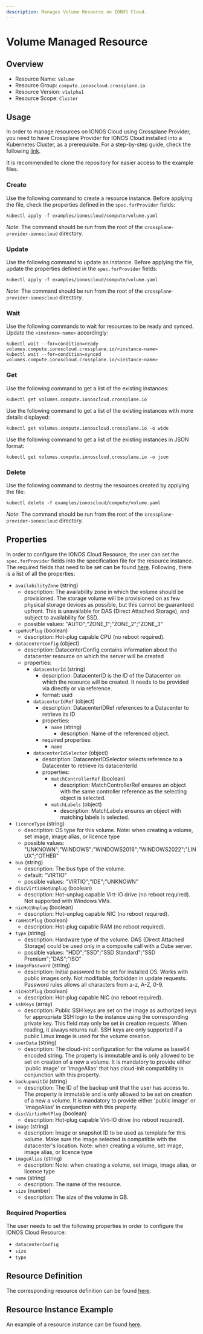 ```yaml
---
description: Manages Volume Resource on IONOS Cloud.
---
```


# Volume Managed Resource

## Overview

* Resource Name: `Volume`
* Resource Group: `compute.ionoscloud.crossplane.io`
* Resource Version: `v1alpha1`
* Resource Scope: `Cluster`

## Usage

In order to manage resources on IONOS Cloud using Crossplane Provider, you need to have Crossplane Provider for IONOS Cloud installed into a Kubernetes Cluster, as a prerequisite. For a step-by-step guide, check the following [link](https://github.com/ionos-cloud/crossplane-provider-ionoscloud/tree/master/examples/example.md).

It is recommended to clone the repository for easier access to the example files.

### Create

Use the following command to create a resource instance. Before applying the file, check the properties defined in the `spec.forProvider` fields:

```
kubectl apply -f examples/ionoscloud/compute/volume.yaml
```

_Note_: The command should be run from the root of the `crossplane-provider-ionoscloud` directory.

### Update

Use the following command to update an instance. Before applying the file, update the properties defined in the `spec.forProvider` fields:

```
kubectl apply -f examples/ionoscloud/compute/volume.yaml
```

_Note_: The command should be run from the root of the `crossplane-provider-ionoscloud` directory.

### Wait

Use the following commands to wait for resources to be ready and synced. Update the `<instance-name>` accordingly:

```
kubectl wait --for=condition=ready volumes.compute.ionoscloud.crossplane.io/<instance-name>
kubectl wait --for=condition=synced volumes.compute.ionoscloud.crossplane.io/<instance-name>
```

### Get

Use the following command to get a list of the existing instances:

```
kubectl get volumes.compute.ionoscloud.crossplane.io
```

Use the following command to get a list of the existing instances with more details displayed:

```
kubectl get volumes.compute.ionoscloud.crossplane.io -o wide
```

Use the following command to get a list of the existing instances in JSON format:

```
kubectl get volumes.compute.ionoscloud.crossplane.io -o json
```

### Delete

Use the following command to destroy the resources created by applying the file:

```
kubectl delete -f examples/ionoscloud/compute/volume.yaml
```

_Note_: The command should be run from the root of the `crossplane-provider-ionoscloud` directory.

## Properties

In order to configure the IONOS Cloud Resource, the user can set the `spec.forProvider` fields into the specification file for the resource instance. The required fields that need to be set can be found [here](#required-properties). Following, there is a list of all the properties:

* `availabilityZone` (string)
	* description: The availability zone in which the volume should be provisioned. The storage volume will be provisioned on as few physical storage devices as possible, but this cannot be guaranteed upfront. This is unavailable for DAS (Direct Attached Storage), and subject to availability for SSD.
	* possible values: "AUTO";"ZONE_1";"ZONE_2";"ZONE_3"
* `cpuHotPlug` (boolean)
	* description: Hot-plug capable CPU (no reboot required).
* `datacenterConfig` (object)
	* description: DatacenterConfig contains information about the datacenter resource on which the server will be created
	* properties:
		* `datacenterId` (string)
			* description: DatacenterID is the ID of the Datacenter on which the resource will be created. It needs to be provided via directly or via reference.
			* format: uuid
		* `datacenterIdRef` (object)
			* description: DatacenterIDRef references to a Datacenter to retrieve its ID
			* properties:
				* `name` (string)
					* description: Name of the referenced object.
			* required properties:
				* `name`
		* `datacenterIdSelector` (object)
			* description: DatacenterIDSelector selects reference to a Datacenter to retrieve its datacenterId
			* properties:
				* `matchControllerRef` (boolean)
					* description: MatchControllerRef ensures an object with the same controller reference as the selecting object is selected.
				* `matchLabels` (object)
					* description: MatchLabels ensures an object with matching labels is selected.
* `licenceType` (string)
	* description: OS type for this volume. Note: when creating a volume, set image, image alias, or licence type
	* possible values: "UNKNOWN";"WINDOWS";"WINDOWS2016";"WINDOWS2022";"LINUX";"OTHER"
* `bus` (string)
	* description: The bus type of the volume.
	* default: "VIRTIO"
	* possible values: "VIRTIO";"IDE";"UNKNOWN"
* `discVirtioHotUnplug` (boolean)
	* description: Hot-unplug capable Virt-IO drive (no reboot required). Not supported with Windows VMs.
* `nicHotUnplug` (boolean)
	* description: Hot-unplug capable NIC (no reboot required).
* `ramHotPlug` (boolean)
	* description: Hot-plug capable RAM (no reboot required).
* `type` (string)
	* description: Hardware type of the volume. DAS (Direct Attached Storage) could be used only in a composite call with a Cube server.
	* possible values: "HDD";"SSD";"SSD Standard";"SSD Premium";"DAS";"ISO"
* `imagePassword` (string)
	* description: Initial password to be set for installed OS. Works with public images only. Not modifiable, forbidden in update requests. Password rules allows all characters from a-z, A-Z, 0-9.
* `nicHotPlug` (boolean)
	* description: Hot-plug capable NIC (no reboot required).
* `sshKeys` (array)
	* description: Public SSH keys are set on the image as authorized keys for appropriate SSH login to the instance using the corresponding private key. This field may only be set in creation requests. When reading, it always returns null. SSH keys are only supported if a public Linux image is used for the volume creation.
* `userData` (string)
	* description: The cloud-init configuration for the volume as base64 encoded string. The property is immutable and is only allowed to be set on creation of a new a volume. It is mandatory to provide either 'public image' or 'imageAlias' that has cloud-init compatibility in conjunction with this property.
* `backupunitId` (string)
	* description: The ID of the backup unit that the user has access to. The property is immutable and is only allowed to be set on creation of a new a volume. It is mandatory to provide either 'public image' or 'imageAlias' in conjunction with this property.
* `discVirtioHotPlug` (boolean)
	* description: Hot-plug capable Virt-IO drive (no reboot required).
* `image` (string)
	* description: Image or snapshot ID to be used as template for this volume. Make sure the image selected is compatible with the datacenter's location. Note: when creating a volume, set image, image alias, or licence type
* `imageAlias` (string)
	* description: Note: when creating a volume, set image, image alias, or licence type
* `name` (string)
	* description: The name of the  resource.
* `size` (number)
	* description: The size of the volume in GB.

### Required Properties

The user needs to set the following properties in order to configure the IONOS Cloud Resource:

* `datacenterConfig`
* `size`
* `type`

## Resource Definition

The corresponding resource definition can be found [here](https://github.com/ionos-cloud/crossplane-provider-ionoscloud/tree/master/package/crds/compute.ionoscloud.crossplane.io_volumes.yaml).

## Resource Instance Example

An example of a resource instance can be found [here](https://github.com/ionos-cloud/crossplane-provider-ionoscloud/tree/master/examples/ionoscloud/compute/volume.yaml).


